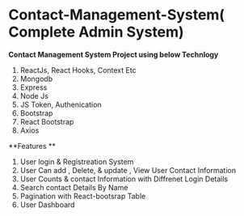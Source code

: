 # Contact-Management-System( Complete Admin System)
**Contact Management System Project using below Technlogy**
1) ReactJs, React Hooks, Context Etc
2) Mongodb
3) Express
4) Node Js
5) JS Token, Authenication
6) Bootstrap
7) React Bootstrap
8) Axios


**Features **
1) User login & Registreation System
2) User Can add , Delete, & update , View User Contact Information
3) User Counts & contact Information  with Diffrenet Login Details
4) Search contact Details By Name
5) Pagination with React-bootsrap Table
6) User Dashboard

